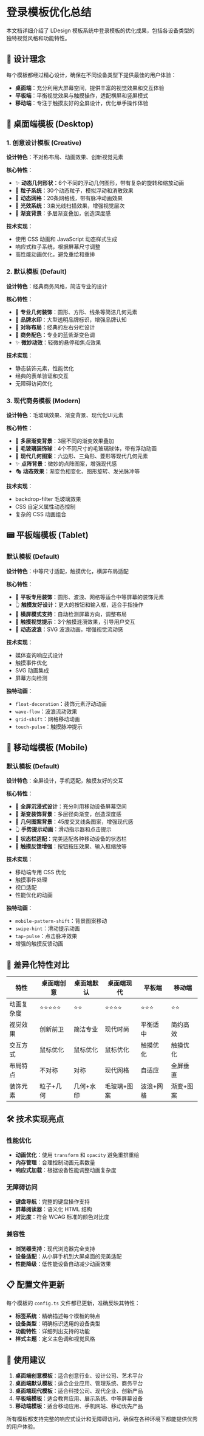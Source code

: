 # 登录模板优化总结

本文档详细介绍了 LDesign 模板系统中登录模板的优化成果，包括各设备类型的独特视觉风格和功能特性。

## 🎨 设计理念

每个模板都经过精心设计，确保在不同设备类型下提供最佳的用户体验：

- **桌面端**：充分利用大屏幕空间，提供丰富的视觉效果和交互体验
- **平板端**：平衡视觉效果与触摸操作，适配横屏和竖屏模式
- **移动端**：专注于触摸友好的全屏设计，优化单手操作体验

## 📱 桌面端模板 (Desktop)

### 1. 创意设计模板 (Creative)
**设计特色**：不对称布局、动画效果、创新视觉元素

**核心特性**：
- ✨ **动态几何形状**：6个不同的浮动几何图形，带有复杂的旋转和缩放动画
- 🌟 **粒子系统**：30个动态粒子，模拟浮动和消散效果
- 🎯 **动态网格**：20条网格线，带有脉冲动画效果
- 💫 **光效系统**：3束光线扫描效果，增强视觉层次
- 🎨 **渐变背景**：多层渐变叠加，创造深度感

**技术实现**：
- 使用 CSS 动画和 JavaScript 动态样式生成
- 响应式粒子系统，根据屏幕尺寸调整
- 高性能动画优化，避免重绘和重排

### 2. 默认模板 (Default)
**设计特色**：经典商务风格，简洁专业的设计

**核心特性**：
- 🏢 **专业几何装饰**：圆形、方形、线条等简洁几何元素
- 🎯 **品牌水印**：大型透明品牌标识，增强品牌认知
- 📐 **对称布局**：经典的左右分栏设计
- 🎨 **商务配色**：专业的蓝紫渐变色调
- ✨ **微妙动效**：轻微的悬停和焦点效果

**技术实现**：
- 静态装饰元素，性能优化
- 经典的表单验证和交互
- 无障碍访问优化

### 3. 现代商务模板 (Modern)
**设计特色**：毛玻璃效果、渐变背景、现代化UI元素

**核心特性**：
- 🌈 **多层渐变背景**：3层不同的渐变效果叠加
- 💎 **毛玻璃装饰球**：4个不同尺寸的毛玻璃球体，带有浮动动画
- 🔷 **现代几何图案**：六边形、三角形、菱形等现代几何元素
- ✨ **点阵背景**：微妙的点阵图案，增强现代感
- 🎭 **动态效果**：渐变色相变化、图形旋转、发光脉冲等

**技术实现**：
- backdrop-filter 毛玻璃效果
- CSS 自定义属性动态控制
- 复杂的 CSS 动画组合

## 📟 平板端模板 (Tablet)

### 默认模板 (Default)
**设计特色**：中等尺寸适配，触摸优化，横屏布局适配

**核心特性**：
- 🎯 **平板专用装饰**：圆形、波浪、网格等适合中等屏幕的装饰元素
- 👆 **触摸友好设计**：更大的按钮和输入框，适合手指操作
- 🔄 **横屏模式支持**：自动检测屏幕方向，调整布局
- 💫 **触摸视觉提示**：3个触摸涟漪效果，引导用户交互
- 🌊 **动态波浪**：SVG 波浪动画，增强视觉流动感

**技术实现**：
- 媒体查询响应式设计
- 触摸事件优化
- SVG 动画集成
- 屏幕方向检测

**独特动画**：
- `float-decoration`：装饰元素浮动动画
- `wave-flow`：波浪流动效果
- `grid-shift`：网格移动动画
- `touch-pulse`：触摸脉冲提示

## 📱 移动端模板 (Mobile)

### 默认模板 (Default)
**设计特色**：全屏设计，手机适配，触摸友好的交互

**核心特性**：
- 📱 **全屏沉浸式设计**：充分利用移动设备屏幕空间
- 🎨 **渐变装饰背景**：多层径向渐变，创造深度感
- 📐 **几何图案背景**：45度交叉线条图案，增强现代感
- 👆 **手势提示动画**：滑动指示器和点击提示
- 🔋 **状态栏适配**：完美适配各种移动设备的状态栏
- 💫 **触摸反馈增强**：按钮按压效果、输入框缩放等

**技术实现**：
- 移动端专用 CSS 优化
- 触摸事件处理
- 视口适配
- 性能优化的动画

**独特动画**：
- `mobile-pattern-shift`：背景图案移动
- `swipe-hint`：滑动提示动画
- `tap-pulse`：点击脉冲效果
- 增强的触摸反馈动画

## 🎯 差异化特性对比

| 特性 | 桌面端创意 | 桌面端默认 | 桌面端现代 | 平板端 | 移动端 |
|------|------------|------------|------------|--------|--------|
| 动画复杂度 | ⭐⭐⭐⭐⭐ | ⭐⭐ | ⭐⭐⭐⭐ | ⭐⭐⭐ | ⭐⭐ |
| 视觉效果 | 创新前卫 | 简洁专业 | 现代时尚 | 平衡适中 | 简约高效 |
| 交互方式 | 鼠标优化 | 鼠标优化 | 鼠标优化 | 触摸优化 | 触摸优化 |
| 布局特点 | 不对称 | 对称 | 现代网格 | 自适应 | 全屏垂直 |
| 装饰元素 | 粒子+几何 | 几何+水印 | 毛玻璃+图案 | 波浪+网格 | 渐变+图案 |

## 🛠️ 技术实现亮点

### 性能优化
- **动画优化**：使用 `transform` 和 `opacity` 避免重排重绘
- **内存管理**：合理控制动画元素数量
- **响应式加载**：根据设备性能调整动画复杂度

### 无障碍访问
- **键盘导航**：完整的键盘操作支持
- **屏幕阅读器**：语义化 HTML 结构
- **对比度**：符合 WCAG 标准的颜色对比度

### 兼容性
- **浏览器支持**：现代浏览器完全支持
- **设备适配**：从小屏手机到大屏桌面的完美适配
- **性能降级**：低性能设备自动减少动画效果

## 📋 配置文件更新

每个模板的 `config.ts` 文件都已更新，准确反映其特性：

- **标签系统**：精确描述每个模板的特点
- **设备类型**：明确标识适用的设备类型
- **功能特性**：详细列出支持的功能
- **样式主题**：定义主色调和视觉风格

## 🚀 使用建议

1. **桌面端创意模板**：适合创意行业、设计公司、艺术平台
2. **桌面端默认模板**：适合企业应用、管理系统、商务平台
3. **桌面端现代模板**：适合科技公司、现代企业、创新产品
4. **平板端模板**：适合教育应用、展示系统、中等屏幕设备
5. **移动端模板**：适合移动应用、手机网站、移动优先产品

所有模板都支持完整的响应式设计和无障碍访问，确保在各种环境下都能提供优秀的用户体验。
